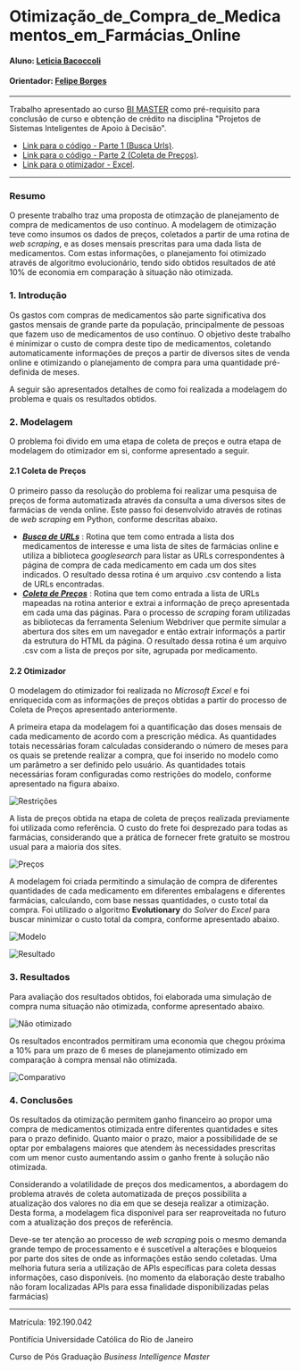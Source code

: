 # Otimização_de_Compra_de_Medicamentos_em_Farmácias_Online

#### Aluno: [Leticia Bacoccoli](https://github.com/leticiabac)
#### Orientador: [Felipe Borges](https://github.com/FelipeBorgesC)

---

Trabalho apresentado ao curso [BI MASTER](https://ica.puc-rio.ai/bi-master) como pré-requisito para conclusão de curso e obtenção de crédito na disciplina "Projetos de Sistemas Inteligentes de Apoio à Decisão".

- [Link para o código - Parte 1 (Busca Urls)](PROJ_lista_urls_medicamentos.ipynb). 
- [Link para o código - Parte 2 (Coleta de Preços)](PROJ_busca_precos_medicamentos.ipynb).
- [Link para o otimizador - Excel](Otimizador.xlsx).

---

### Resumo

O presente trabalho traz uma proposta de otimzação de planejamento de compra de medicamentos de uso contínuo. A modelagem de otimização teve como insumos os dados de preços, coletados a partir de uma rotina de *web scraping*, e as doses mensais prescritas para uma dada lista de medicamentos. Com estas informações, o planejamento foi otimizado através de algoritmo evolucionário, tendo sido obtidos resultados de até 10% de economia em comparação à situação não otimizada.

### 1. Introdução

Os gastos com compras de medicamentos são parte significativa dos gastos mensais de grande parte da população, principalmente de pessoas que fazem uso de medicamentos de uso contínuo. O objetivo deste trabalho é minimizar o custo de compra deste tipo de medicamentos, coletando automaticamente informações de preços a partir de diversos sites de venda online e otimizando o planejamento de compra para uma quantidade pré-definida de meses. 

A seguir são apresentados detalhes de como foi realizada a modelagem do problema e quais os resultados obtidos.

### 2. Modelagem

O problema foi divido em uma etapa de coleta de preços e outra etapa de modelagem do otimizador em si, conforme apresentado a seguir.

#### 2.1 Coleta de Preços

O primeiro passo da resolução do problema foi realizar uma pesquisa de preços de forma automatizada através da consulta a uma diversos sites de farmácias de venda online. Este passo foi desenvolvido através de rotinas de *web scraping* em Python, conforme descritas abaixo.

 * **[*Busca de URLs*](PROJ_lista_urls_medicamentos.ipynb)** : Rotina que tem como entrada a lista dos medicamentos de interesse e uma lista de sites de farmácias online e utiliza a biblioteca *googlesearch* para listar as URLs correspondentes à página de compra de cada medicamento em cada um dos sites indicados. O resultado dessa rotina é um arquivo .csv contendo a lista de URLs encontradas.
 * **[*Coleta de Preços*](PROJ_busca_precos_medicamentos.ipynb)** : Rotina que tem como entrada a lista de URLs mapeadas na rotina anterior e extrai a informação de preço apresentada em cada uma das páginas. Para o processo de *scraping* foram utilizadas as bibliotecas da ferramenta Selenium Webdriver que permite simular a abertura dos sites em um navegador e então extrair informaçõs a partir da estrutura do HTML da página. O resultado dessa rotina é um arquivo .csv com a lista de preços por site, agrupada por medicamento.

#### 2.2 Otimizador

O modelagem do otimizador foi realizada no *Microsoft Excel* e foi enriquecida com as informações de preços obtidas a partir do processo de Coleta de Preços apresentado anteriormente.

A primeira etapa da modelagem foi a quantificação das doses mensais de cada medicamento de acordo com a prescrição médica. As quantidades totais necessárias foram calculadas considerando o número de meses para os quais se pretende realizar a compra, que foi inserido no modelo como um parâmetro a ser definido pelo usuário. As quantidades totais necessárias foram configuradas como restrições do modelo, conforme apresentado na figura abaixo. 

![Restrições](modelagem1.PNG)

A lista de preços obtida na etapa de coleta de preços realizada previamente foi utilizada como referência. O custo do frete foi desprezado para todas as farmácias, considerando que a prática de fornecer frete gratuito se mostrou usual para a maioria dos sites.

![Preços](modelagem2.PNG)

A modelagem foi criada permitindo a simulação de compra de diferentes quantidades de cada medicamento em diferentes embalagens e diferentes farmácias, calculando, com base nessas quantidades, o custo total da compra. Foi utilizado o algoritmo **Evolutionary** do *Solver* do *Excel* para buscar minimizar o custo total da compra, conforme apresentado abaixo.

![Modelo](modelagem3.PNG)

![Resultado](modelagem4.PNG)


### 3. Resultados

Para avaliação dos resultados obtidos, foi elaborada uma simulação de compra numa situação não otimizada, conforme apresentado abaixo.

![Não otimizado](naootimizado.PNG)

Os resultados encontrados permitiram uma economia que chegou próxima a 10% para um prazo de 6 meses de planejamento otimizado em comparação à compra mensal não otimizada. 

![Comparativo](comparativo.PNG)

### 4. Conclusões

Os resultados da otimização permitem ganho financeiro ao propor uma compra de medicamentos otimizada entre diferentes quantidades e sites para o prazo definido. Quanto maior o prazo, maior a possibilidade de se optar por embalagens maiores que atendem às necessidades prescritas com um menor custo aumentando assim o ganho frente à solução não otimizada.

Considerando a volatilidade de preços dos medicamentos, a abordagem do problema através de coleta automatizada de preços possibilita a atualização dos valores no dia  em que se deseja realizar a otimização. Desta forma, a modelagem fica disponível para ser reaproveitada no futuro com a atualização dos preços de referência.

Deve-se ter atenção ao processo de *web scraping* pois o mesmo demanda grande tempo de processamento e é suscetível a alterações e bloqueios por parte dos sites de onde as informações estão sendo coletadas. Uma melhoria futura seria a utilização de APIs específicas para coleta dessas informações, caso disponíveis. (no momento da elaboração deste trabalho não foram localizadas APIs para essa finalidade disponibilizadas pelas farmácias)

---

Matrícula: 192.190.042

Pontifícia Universidade Católica do Rio de Janeiro

Curso de Pós Graduação *Business Intelligence Master*

